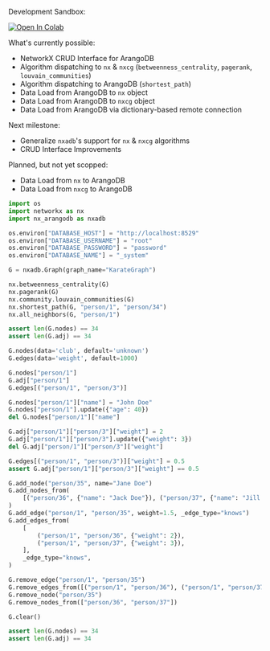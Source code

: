 Development Sandbox:

<a href="https://colab.research.google.com/drive/1gIfJDEumN6UdZou_VlSbG874xGkHwtU2?usp=sharing" target="_parent"><img src="https://colab.research.google.com/assets/colab-badge.svg" alt="Open In Colab"/></a>

What's currently possible:
- NetworkX CRUD Interface for ArangoDB
- Algorithm dispatching to `nx` & `nxcg` (`betweenness_centrality`, `pagerank`, `louvain_communities`)
- Algorithm dispatching to ArangoDB (`shortest_path`)
- Data Load from ArangoDB to `nx` object
- Data Load from ArangoDB to `nxcg` object
- Data Load from ArangoDB via dictionary-based remote connection

Next milestone:
- Generalize `nxadb`'s support for `nx` & `nxcg` algorithms
- CRUD Interface Improvements

Planned, but not yet scopped:
- Data Load from `nx` to ArangoDB
- Data Load from `nxcg` to ArangoDB

```py
import os
import networkx as nx
import nx_arangodb as nxadb

os.environ["DATABASE_HOST"] = "http://localhost:8529"
os.environ["DATABASE_USERNAME"] = "root"
os.environ["DATABASE_PASSWORD"] = "password"
os.environ["DATABASE_NAME"] = "_system"

G = nxadb.Graph(graph_name="KarateGraph")

nx.betweenness_centrality(G)
nx.pagerank(G)
nx.community.louvain_communities(G)
nx.shortest_path(G, "person/1", "person/34")
nx.all_neighbors(G, "person/1")

assert len(G.nodes) == 34
assert len(G.adj) == 34

G.nodes(data='club', default='unknown')
G.edges(data='weight', default=1000)

G.nodes["person/1"]
G.adj["person/1"]
G.edges[("person/1", "person/3")]

G.nodes["person/1"]["name"] = "John Doe"
G.nodes["person/1"].update({"age": 40})
del G.nodes["person/1"]["name"]

G.adj["person/1"]["person/3"]["weight"] = 2
G.adj["person/1"]["person/3"].update({"weight": 3})
del G.adj["person/1"]["person/3"]["weight"]

G.edges[("person/1", "person/3")]["weight"] = 0.5
assert G.adj["person/1"]["person/3"]["weight"] == 0.5

G.add_node("person/35", name="Jane Doe")
G.add_nodes_from(
    [("person/36", {"name": "Jack Doe"}), ("person/37", {"name": "Jill Doe"})]
)
G.add_edge("person/1", "person/35", weight=1.5, _edge_type="knows")
G.add_edges_from(
    [
        ("person/1", "person/36", {"weight": 2}),
        ("person/1", "person/37", {"weight": 3}),
    ],
    _edge_type="knows",
)

G.remove_edge("person/1", "person/35")
G.remove_edges_from([("person/1", "person/36"), ("person/1", "person/37")])
G.remove_node("person/35")
G.remove_nodes_from(["person/36", "person/37"])

G.clear()

assert len(G.nodes) == 34
assert len(G.adj) == 34
```